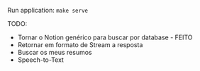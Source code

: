Run application: `make serve`

TODO:

- Tornar o Notion genérico para buscar por database - FEITO
- Retornar em formato de Stream a resposta
- Buscar os meus resumos
- Speech-to-Text
